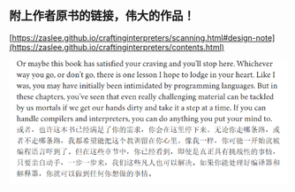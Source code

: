 ## 附上作者原书的链接，伟大的作品！
[https://zaslee.github.io/craftinginterpreters/scanning.html#design-note](https://zaslee.github.io/craftinginterpreters/contents.html)

![alt text](image.png)
